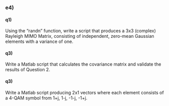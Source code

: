 ### e4)

#### q1)

Using the “randn” function, write a script that produces a 3x3 (complex) Rayleigh MIMO Matrix, consisting of independent, zero-mean Gaussian elements with a variance of one.


#### q3)

Write a Matlab script that calculates the covariance matrix and validate the results of Question 2.


#### q3)

Write a Matlab script producing 2x1 vectors where each element consists of a 4-QAM symbol from 1+j, 1-j, -1-j, -1+j.

